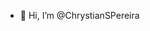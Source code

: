 - 👋 Hi, I’m @ChrystianSPereira

<!---
ChrystianSPereira/ChrystianSPereira is a ✨ special ✨ repository because its `README.md` (this file) appears on your GitHub profile.
You can click the Preview link to take a look at your changes.
--->
